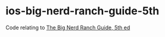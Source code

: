 # ios-big-nerd-ranch-guide-5th
Code relating to [The Big Nerd Ranch Guide, 5th ed](https://www.bignerdranch.com/we-write/ios-programming/?gclid=Cj0KEQiAu9q2BRDq3MDbvOL1yaYBEiQAD6qoBqwzLTEe8Xfe9qwAMS1pTkdfhFzkMhAEUyGahtDe6UMaAoZX8P8HAQ)
